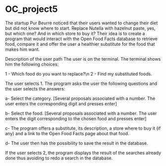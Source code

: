 # OC_project5


The startup Pur Beurre noticed that their users wanted to change their diet but did not know where to start. Replace Nutella with hazelnut paste, yes, but which one? And in which store to buy it? Their idea is to create a program that would interact with the Open Food Facts database to retrieve food, compare it and offer the user a healthier substitute for the food that makes him want.


Description of the user path
The user is on the terminal. The terminal shows him the following choices:

1 - Which food do you want to replace?\n
2 - Find my substituted foods.

The user selects 1. The program asks the user the following questions and the user selects the answers:

  a- Select the category. [Several proposals associated with a number. The user enters the corresponding digit and presses enter]
  
  b- Select the food. [Several proposals associated with a number. The user enters the digit corresponding to the chosen food and presses      enter]
  
  c- The program offers a substitute, its description, a store where to buy it (if any) and a link to the Open Food Facts page about that food.
  
  d- The user then has the possibility to save the result in the database.
  
If the user selects 2, the program displays the result of the searches already done thus avoiding to redo a search in the database.


